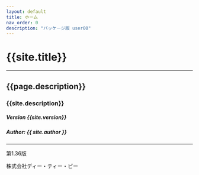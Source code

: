 ```yaml
---
layout: default
title: ホーム
nav_order: 0
description: "パッケージ版 user00"
---
```

# {{site.title}}
---
## {{page.description}}
 
### {{site.description}}

##### Version {{site.version}}
##### Author: {{ site.author }}

--- 

第1.36版

株式会社ディー・ティー・ピー
